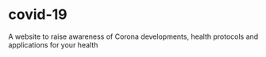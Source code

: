 # covid-19
 A website to raise awareness of Corona developments, health protocols and applications for your health
